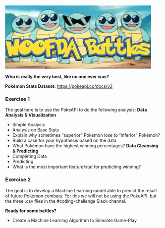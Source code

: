 ![Banner](12rn1z.jpg)

__Who is really the very best, like no one ever was?__

__Pokémon Stats Dataset:__ https://pokeapi.co/docs/v2
### Exercise 1
The goal here is to use the PokeAPI to do the following analysis:
__Data Analysis & Visualization__
-	Simple Analysis
-	Analysis on Base Stats
-	Explain why sometimes “superior” Pokémon lose to “inferior” Pokémon?
  -	Build a case for your hypothesis based on the data
-	What Pokémon have the highest winning percentages?
__Data Cleansing & Predicting__
-	Completing Data
-	Predicting
  -	What is the most important feature/stat for predicting winning?

### Exercise 2
The goal is to develop a Machine Learning model able to predict the result of future Pokémon combats. For this we will not be using the PokeAPI, but the three .csv files in the #coding-challenge Slack channel.

__Ready for some battles?__
-	Create a Machine Learning Algorithm to Simulate Game-Play


